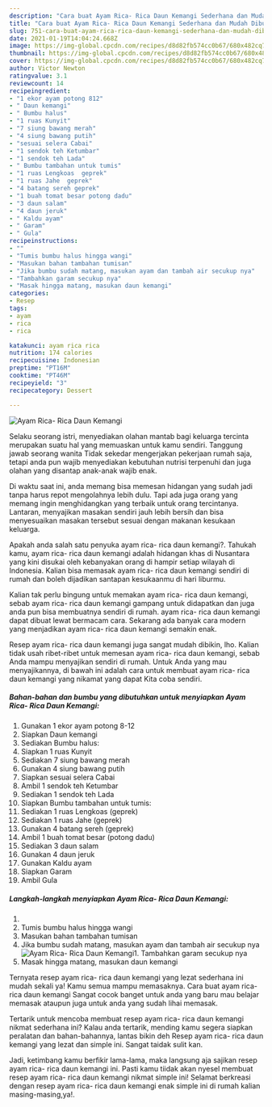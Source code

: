 ```yaml
---
description: "Cara buat Ayam Rica- Rica Daun Kemangi Sederhana dan Mudah Dibuat"
title: "Cara buat Ayam Rica- Rica Daun Kemangi Sederhana dan Mudah Dibuat"
slug: 751-cara-buat-ayam-rica-rica-daun-kemangi-sederhana-dan-mudah-dibuat
date: 2021-01-19T14:04:24.668Z
image: https://img-global.cpcdn.com/recipes/d8d82fb574cc0b67/680x482cq70/ayam-rica-rica-daun-kemangi-foto-resep-utama.jpg
thumbnail: https://img-global.cpcdn.com/recipes/d8d82fb574cc0b67/680x482cq70/ayam-rica-rica-daun-kemangi-foto-resep-utama.jpg
cover: https://img-global.cpcdn.com/recipes/d8d82fb574cc0b67/680x482cq70/ayam-rica-rica-daun-kemangi-foto-resep-utama.jpg
author: Victor Newton
ratingvalue: 3.1
reviewcount: 14
recipeingredient:
- "1 ekor ayam potong 812"
- " Daun kemangi"
- " Bumbu halus"
- "1 ruas Kunyit"
- "7 siung bawang merah"
- "4 siung bawang putih"
- "sesuai selera Cabai"
- "1 sendok teh Ketumbar"
- "1 sendok teh Lada"
- " Bumbu tambahan untuk tumis"
- "1 ruas Lengkoas  geprek"
- "1 ruas Jahe  geprek"
- "4 batang sereh geprek"
- "1 buah tomat besar potong dadu"
- "3 daun salam"
- "4 daun jeruk"
- " Kaldu ayam"
- " Garam"
- " Gula"
recipeinstructions:
- ""
- "Tumis bumbu halus hingga wangi"
- "Masukan bahan tambahan tumisan"
- "Jika bumbu sudah matang, masukan ayam dan tambah air secukup nya"
- "Tambahkan garam secukup nya"
- "Masak hingga matang, masukan daun kemangi"
categories:
- Resep
tags:
- ayam
- rica
- rica

katakunci: ayam rica rica 
nutrition: 174 calories
recipecuisine: Indonesian
preptime: "PT16M"
cooktime: "PT46M"
recipeyield: "3"
recipecategory: Dessert

---
```



![Ayam Rica- Rica Daun Kemangi](https://img-global.cpcdn.com/recipes/d8d82fb574cc0b67/680x482cq70/ayam-rica-rica-daun-kemangi-foto-resep-utama.jpg)

Selaku seorang istri, menyediakan olahan mantab bagi keluarga tercinta merupakan suatu hal yang memuaskan untuk kamu sendiri. Tanggung jawab seorang  wanita Tidak sekedar mengerjakan pekerjaan rumah saja, tetapi anda pun wajib menyediakan kebutuhan nutrisi terpenuhi dan juga olahan yang disantap anak-anak wajib enak.

Di waktu  saat ini, anda memang bisa memesan hidangan yang sudah jadi tanpa harus repot mengolahnya lebih dulu. Tapi ada juga orang yang memang ingin menghidangkan yang terbaik untuk orang tercintanya. Lantaran, menyajikan masakan sendiri jauh lebih bersih dan bisa menyesuaikan masakan tersebut sesuai dengan makanan kesukaan keluarga. 



Apakah anda salah satu penyuka ayam rica- rica daun kemangi?. Tahukah kamu, ayam rica- rica daun kemangi adalah hidangan khas di Nusantara yang kini disukai oleh kebanyakan orang di hampir setiap wilayah di Indonesia. Kalian bisa memasak ayam rica- rica daun kemangi sendiri di rumah dan boleh dijadikan santapan kesukaanmu di hari liburmu.

Kalian tak perlu bingung untuk memakan ayam rica- rica daun kemangi, sebab ayam rica- rica daun kemangi gampang untuk didapatkan dan juga anda pun bisa membuatnya sendiri di rumah. ayam rica- rica daun kemangi dapat dibuat lewat bermacam cara. Sekarang ada banyak cara modern yang menjadikan ayam rica- rica daun kemangi semakin enak.

Resep ayam rica- rica daun kemangi juga sangat mudah dibikin, lho. Kalian tidak usah ribet-ribet untuk memesan ayam rica- rica daun kemangi, sebab Anda mampu menyajikan sendiri di rumah. Untuk Anda yang mau menyajikannya, di bawah ini adalah cara untuk membuat ayam rica- rica daun kemangi yang nikamat yang dapat Kita coba sendiri.

<!--inarticleads1-->

##### Bahan-bahan dan bumbu yang dibutuhkan untuk menyiapkan Ayam Rica- Rica Daun Kemangi:

1. Gunakan 1 ekor ayam potong 8-12
1. Siapkan  Daun kemangi
1. Sediakan  Bumbu halus:
1. Siapkan 1 ruas Kunyit
1. Sediakan 7 siung bawang merah
1. Gunakan 4 siung bawang putih
1. Siapkan sesuai selera Cabai
1. Ambil 1 sendok teh Ketumbar
1. Sediakan 1 sendok teh Lada
1. Siapkan  Bumbu tambahan untuk tumis:
1. Sediakan 1 ruas Lengkoas  (geprek)
1. Sediakan 1 ruas Jahe  (geprek)
1. Gunakan 4 batang sereh (geprek)
1. Ambil 1 buah tomat besar (potong dadu)
1. Sediakan 3 daun salam
1. Gunakan 4 daun jeruk
1. Gunakan  Kaldu ayam
1. Siapkan  Garam
1. Ambil  Gula




<!--inarticleads2-->

##### Langkah-langkah menyiapkan Ayam Rica- Rica Daun Kemangi:

1. 
1. Tumis bumbu halus hingga wangi
1. Masukan bahan tambahan tumisan
1. Jika bumbu sudah matang, masukan ayam dan tambah air secukup nya
<img src="//assets-global.cpcdn.com/assets/icons/button_play-2c75c40dde080a61004c1f40b05d8f140eaff45d7e9e6481dc71c63d2e7c4909.png" alt="Ayam Rica- Rica Daun Kemangi">1. Tambahkan garam secukup nya
1. Masak hingga matang, masukan daun kemangi




Ternyata resep ayam rica- rica daun kemangi yang lezat sederhana ini mudah sekali ya! Kamu semua mampu memasaknya. Cara buat ayam rica- rica daun kemangi Sangat cocok banget untuk anda yang baru mau belajar memasak ataupun juga untuk anda yang sudah lihai memasak.

Tertarik untuk mencoba membuat resep ayam rica- rica daun kemangi nikmat sederhana ini? Kalau anda tertarik, mending kamu segera siapkan peralatan dan bahan-bahannya, lantas bikin deh Resep ayam rica- rica daun kemangi yang lezat dan simple ini. Sangat taidak sulit kan. 

Jadi, ketimbang kamu berfikir lama-lama, maka langsung aja sajikan resep ayam rica- rica daun kemangi ini. Pasti kamu tiidak akan nyesel membuat resep ayam rica- rica daun kemangi nikmat simple ini! Selamat berkreasi dengan resep ayam rica- rica daun kemangi enak simple ini di rumah kalian masing-masing,ya!.

